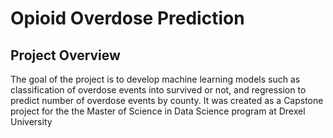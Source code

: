 # Opioid Overdose Prediction


## Project Overview
The goal of the project is to develop machine learning models such as classification of overdose events into survived or not, and regression to predict number of overdose events by county. It was created as a Capstone project for the the Master of Science in Data Science program at Drexel University
